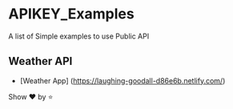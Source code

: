 # APIKEY_Examples
A list of Simple examples to use Public API 

## Weather API 
* [Weather App] (https://laughing-goodall-d86e6b.netlify.com/)

Show :heart: by  :star:
